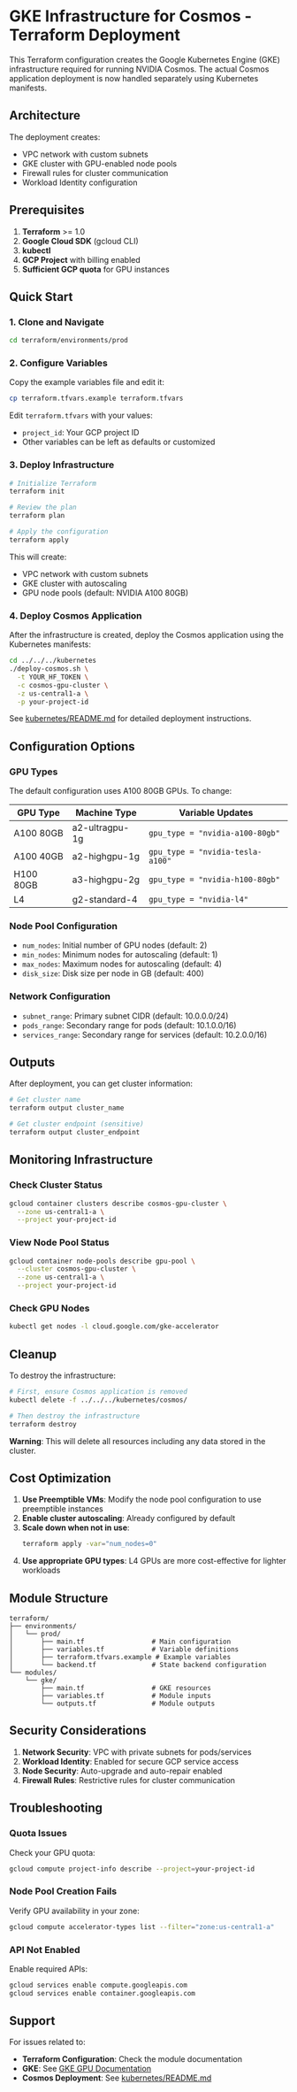 # GKE Infrastructure for Cosmos - Terraform Deployment

This Terraform configuration creates the Google Kubernetes Engine (GKE) infrastructure required for running NVIDIA Cosmos. The actual Cosmos application deployment is now handled separately using Kubernetes manifests.

## Architecture

The deployment creates:
- VPC network with custom subnets
- GKE cluster with GPU-enabled node pools
- Firewall rules for cluster communication
- Workload Identity configuration

## Prerequisites

1. **Terraform** >= 1.0
2. **Google Cloud SDK** (gcloud CLI)
3. **kubectl**
4. **GCP Project** with billing enabled
5. **Sufficient GCP quota** for GPU instances

## Quick Start

### 1. Clone and Navigate

```bash
cd terraform/environments/prod
```

### 2. Configure Variables

Copy the example variables file and edit it:

```bash
cp terraform.tfvars.example terraform.tfvars
```

Edit `terraform.tfvars` with your values:
- `project_id`: Your GCP project ID
- Other variables can be left as defaults or customized

### 3. Deploy Infrastructure

```bash
# Initialize Terraform
terraform init

# Review the plan
terraform plan

# Apply the configuration
terraform apply
```

This will create:
- VPC network with custom subnets
- GKE cluster with autoscaling
- GPU node pools (default: NVIDIA A100 80GB)

### 4. Deploy Cosmos Application

After the infrastructure is created, deploy the Cosmos application using the Kubernetes manifests:

```bash
cd ../../../kubernetes
./deploy-cosmos.sh \
  -t YOUR_HF_TOKEN \
  -c cosmos-gpu-cluster \
  -z us-central1-a \
  -p your-project-id
```

See [kubernetes/README.md](../../../kubernetes/README.md) for detailed deployment instructions.

## Configuration Options

### GPU Types

The default configuration uses A100 80GB GPUs. To change:

| GPU Type | Machine Type | Variable Updates |
|----------|--------------|------------------|
| A100 80GB | a2-ultragpu-1g | `gpu_type = "nvidia-a100-80gb"` |
| A100 40GB | a2-highgpu-1g | `gpu_type = "nvidia-tesla-a100"` |
| H100 80GB | a3-highgpu-2g | `gpu_type = "nvidia-h100-80gb"` |
| L4 | g2-standard-4 | `gpu_type = "nvidia-l4"` |

### Node Pool Configuration

- `num_nodes`: Initial number of GPU nodes (default: 2)
- `min_nodes`: Minimum nodes for autoscaling (default: 1)
- `max_nodes`: Maximum nodes for autoscaling (default: 4)
- `disk_size`: Disk size per node in GB (default: 400)

### Network Configuration

- `subnet_range`: Primary subnet CIDR (default: 10.0.0.0/24)
- `pods_range`: Secondary range for pods (default: 10.1.0.0/16)
- `services_range`: Secondary range for services (default: 10.2.0.0/16)

## Outputs

After deployment, you can get cluster information:

```bash
# Get cluster name
terraform output cluster_name

# Get cluster endpoint (sensitive)
terraform output cluster_endpoint
```

## Monitoring Infrastructure

### Check Cluster Status

```bash
gcloud container clusters describe cosmos-gpu-cluster \
  --zone us-central1-a \
  --project your-project-id
```

### View Node Pool Status

```bash
gcloud container node-pools describe gpu-pool \
  --cluster cosmos-gpu-cluster \
  --zone us-central1-a \
  --project your-project-id
```

### Check GPU Nodes

```bash
kubectl get nodes -l cloud.google.com/gke-accelerator
```

## Cleanup

To destroy the infrastructure:

```bash
# First, ensure Cosmos application is removed
kubectl delete -f ../../../kubernetes/cosmos/

# Then destroy the infrastructure
terraform destroy
```

**Warning**: This will delete all resources including any data stored in the cluster.

## Cost Optimization

1. **Use Preemptible VMs**: Modify the node pool configuration to use preemptible instances
2. **Enable cluster autoscaling**: Already configured by default
3. **Scale down when not in use**: 
   ```bash
   terraform apply -var="num_nodes=0"
   ```
4. **Use appropriate GPU types**: L4 GPUs are more cost-effective for lighter workloads

## Module Structure

```
terraform/
├── environments/
│   └── prod/
│       ├── main.tf                 # Main configuration
│       ├── variables.tf            # Variable definitions
│       ├── terraform.tfvars.example # Example variables
│       └── backend.tf              # State backend configuration
└── modules/
    └── gke/
        ├── main.tf                 # GKE resources
        ├── variables.tf            # Module inputs
        └── outputs.tf              # Module outputs
```

## Security Considerations

1. **Network Security**: VPC with private subnets for pods/services
2. **Workload Identity**: Enabled for secure GCP service access
3. **Node Security**: Auto-upgrade and auto-repair enabled
4. **Firewall Rules**: Restrictive rules for cluster communication

## Troubleshooting

### Quota Issues

Check your GPU quota:
```bash
gcloud compute project-info describe --project=your-project-id
```

### Node Pool Creation Fails

Verify GPU availability in your zone:
```bash
gcloud compute accelerator-types list --filter="zone:us-central1-a"
```

### API Not Enabled

Enable required APIs:
```bash
gcloud services enable compute.googleapis.com
gcloud services enable container.googleapis.com
```

## Support

For issues related to:
- **Terraform Configuration**: Check the module documentation
- **GKE**: See [GKE GPU Documentation](https://cloud.google.com/kubernetes-engine/docs/how-to/gpus)
- **Cosmos Deployment**: See [kubernetes/README.md](../../../kubernetes/README.md)
